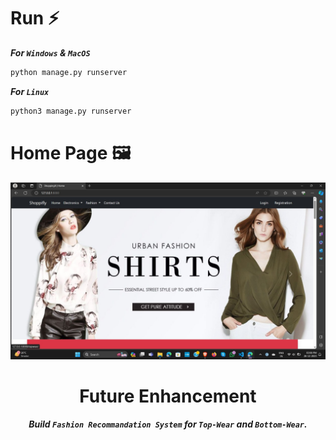 # Run ⚡

***For `Windows` & `MacOS`*** 
``` bash
python manage.py runserver
```
***For `Linux`*** 
``` bash
python3 manage.py runserver
```

# Home Page 🖼️
<div align=center>
<img src="https://github.com/radadiavasu/shoppifly/blob/master/media/productimg/homepage.jpg">


# Future Enhancement
***Build `Fashion Recommandation System` for `Top-Wear` and `Bottom-Wear`.***
